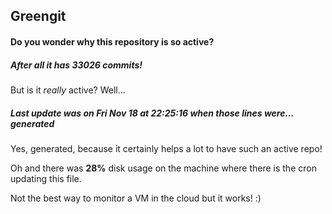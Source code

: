 ## Greengit

#### Do you wonder why this repository is so active?

##### After all it has 33026 commits!

But is it *really* active? Well...

##### Last update was on Fri Nov 18 at 22:25:16 when those lines were... generated

Yes, generated, because it certainly helps a lot to have such an active repo!

Oh and there was **28%** disk usage on the machine
where there is the cron updating this file.

Not the best way to monitor a VM in the cloud but it works! :)
